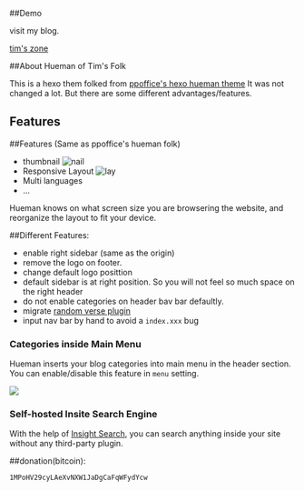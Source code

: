 ##Demo

visit my blog.

[tim's zone](http://tim.bai.uno)

##About Hueman of Tim's Folk

This is a hexo them folked from [ppoffice's hexo hueman theme](https://github.com/ppoffice/hexo-theme-hueman.git)
It was not changed a lot. But there are some different advantages/features.

## Features

##Features (Same as ppoffice's hueman folk)
- thumbnail ![nail](https://camo.githubusercontent.com/a94ea9af588698d5b04e89689a52effd037e02a8/687474703a2f2f70706f66666963652e6769746875622e696f2f6865786f2d7468656d652d6875656d616e2f67616c6c6572792f7468756d626e61696c2e6a7067)
- Responsive Layout ![lay](https://camo.githubusercontent.com/1238a290b22ac9043e1979730bba92644a210e6e/687474703a2f2f70706f66666963652e6769746875622e696f2f6865786f2d7468656d652d6875656d616e2f67616c6c6572792f726573706f6e736976652e6a7067)
- Multi languages
- ...

Hueman knows on what screen size you are browsering the website, and reorganize the layout to fit your device.

##Different Features:
- enable right sidebar (same as the origin)
- remove the logo on footer.
- change default logo posittion
- default sidebar is at right position. So you will not feel so much space on the right header
- do not enable categories on header bav bar defaultly.
- migrate [random verse plugin](https://github.com/tim-hub/random-verse)
- input nav bar by hand to avoid a `index.xxx` bug

### Categories inside Main Menu

Hueman inserts your blog categories into main menu in the header section. You can enable/disable this feature in `menu` setting.

![](http://ppoffice.github.io/hexo-theme-hueman/gallery/main-menu.jpg "")

### Self-hosted Insite Search Engine
With the help of [Insight Search](https://github.com/ppoffice/hexo-theme-hueman/wiki/Search#insight-search), you can search anything inside your site without any third-party plugin.

##donation(bitcoin):

	1MPoHV29cyLAeXvNXW1JaDgCaFqWFydYcw
